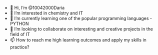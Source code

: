 - 👋 Hi, I’m @10042000Daria
- 👀 I’m interested in chemistry and IT
- 🌱 I’m currently learning one of the popular programming languages - PYTHON
- 💞️ I’m looking to collaborate on interesting and creative projects in the field of IT
- 📫 How to reach me high learning outcomes and apply my skills in practice?

<!---
10042000Daria/10042000Daria is a ✨ special ✨ repository because its `README.md` (this file) appears on your GitHub profile.
You can click the Preview link to take a look at your changes.
--->
